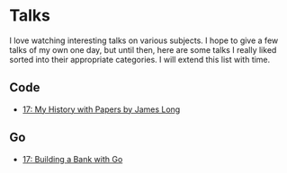 # Talks

I love watching interesting talks on various subjects. I hope to give a few talks of my own one day, but until then, here are some talks I really liked sorted into their appropriate categories. I will extend this list with time.

## Code

- [17: My History with Papers by James Long](https://www.youtube.com/watch?v=UzE955UJUVU)

## Go

- [17: Building a Bank with Go](https://www.infoq.com/presentations/bank-go)